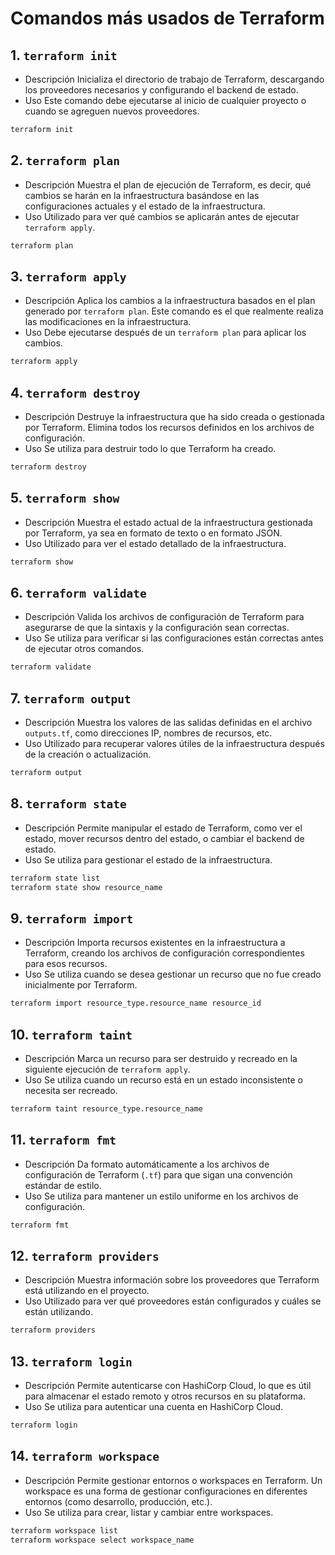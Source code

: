 # Comandos más usados de Terraform

## 1. `terraform init`
- Descripción Inicializa el directorio de trabajo de Terraform, descargando los proveedores necesarios y configurando el backend de estado.
- Uso Este comando debe ejecutarse al inicio de cualquier proyecto o cuando se agreguen nuevos proveedores.

```bash
terraform init
```

## 2. `terraform plan`
- Descripción Muestra el plan de ejecución de Terraform, es decir, qué cambios se harán en la infraestructura basándose en las configuraciones actuales y el estado de la infraestructura.
- Uso Utilizado para ver qué cambios se aplicarán antes de ejecutar `terraform apply`.

```bash
terraform plan
```

## 3. `terraform apply`
- Descripción Aplica los cambios a la infraestructura basados en el plan generado por `terraform plan`. Este comando es el que realmente realiza las modificaciones en la infraestructura.
- Uso Debe ejecutarse después de un `terraform plan` para aplicar los cambios.

```bash
terraform apply
```

## 4. `terraform destroy`
- Descripción Destruye la infraestructura que ha sido creada o gestionada por Terraform. Elimina todos los recursos definidos en los archivos de configuración.
- Uso Se utiliza para destruir todo lo que Terraform ha creado.

```bash
terraform destroy
```

## 5. `terraform show`
- Descripción Muestra el estado actual de la infraestructura gestionada por Terraform, ya sea en formato de texto o en formato JSON.
- Uso Utilizado para ver el estado detallado de la infraestructura.

```bash
terraform show
```

## 6. `terraform validate`
- Descripción Valida los archivos de configuración de Terraform para asegurarse de que la sintaxis y la configuración sean correctas.
- Uso Se utiliza para verificar si las configuraciones están correctas antes de ejecutar otros comandos.

```bash
terraform validate
```

## 7. `terraform output`
- Descripción Muestra los valores de las salidas definidas en el archivo `outputs.tf`, como direcciones IP, nombres de recursos, etc.
- Uso Utilizado para recuperar valores útiles de la infraestructura después de la creación o actualización.

```bash
terraform output
```

## 8. `terraform state`
- Descripción Permite manipular el estado de Terraform, como ver el estado, mover recursos dentro del estado, o cambiar el backend de estado.
- Uso Se utiliza para gestionar el estado de la infraestructura.

```bash
terraform state list
terraform state show resource_name
```

## 9. `terraform import`
- Descripción Importa recursos existentes en la infraestructura a Terraform, creando los archivos de configuración correspondientes para esos recursos.
- Uso Se utiliza cuando se desea gestionar un recurso que no fue creado inicialmente por Terraform.

```bash
terraform import resource_type.resource_name resource_id
```

## 10. `terraform taint`
- Descripción Marca un recurso para ser destruido y recreado en la siguiente ejecución de `terraform apply`.
- Uso Se utiliza cuando un recurso está en un estado inconsistente o necesita ser recreado.

```bash
terraform taint resource_type.resource_name
```

## 11. `terraform fmt`
- Descripción Da formato automáticamente a los archivos de configuración de Terraform (`.tf`) para que sigan una convención estándar de estilo.
- Uso Se utiliza para mantener un estilo uniforme en los archivos de configuración.

```bash
terraform fmt
```

## 12. `terraform providers`
- Descripción Muestra información sobre los proveedores que Terraform está utilizando en el proyecto.
- Uso Utilizado para ver qué proveedores están configurados y cuáles se están utilizando.

```bash
terraform providers
```

## 13. `terraform login`
- Descripción Permite autenticarse con HashiCorp Cloud, lo que es útil para almacenar el estado remoto y otros recursos en su plataforma.
- Uso Se utiliza para autenticar una cuenta en HashiCorp Cloud.

```bash
terraform login
```

## 14. `terraform workspace`
- Descripción Permite gestionar entornos o workspaces en Terraform. Un workspace es una forma de gestionar configuraciones en diferentes entornos (como desarrollo, producción, etc.).
- Uso Se utiliza para crear, listar y cambiar entre workspaces.

```bash
terraform workspace list
terraform workspace select workspace_name
